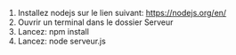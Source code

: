 1. Installez nodejs sur le lien suivant: https://nodejs.org/en/
2. Ouvrir un terminal dans le dossier Serveur
3. Lancez: npm install
4. Lancez: node serveur.js